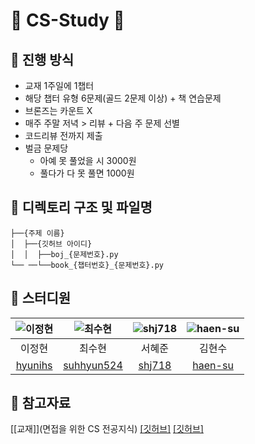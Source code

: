 # 💎 CS-Study 💎
## 🍮 진행 방식
- 교재 1주일에 1챕터
- 해당 챕터 유형 6문제(골드 2문제 이상) + 책 연습문제
- 브론즈는 카운트 X
- 매주 주말 저녁 > 리뷰 + 다음 주 문제 선별
- 코드리뷰 전까지 제출
- 벌금 문제당
    - 아예 못 풀었을 시 3000원
    - 풀다가 다 못 풀면 1000원

## 🍦 디렉토리 구조 및 파일명
```
├──{주제 이름}
│  ├──{깃허브 아이디}
│  │  ├──boj_{문제번호}.py
└── ──└──book_{챕터번호}_{문제번호}.py
```

## 🥨 스터디원
| ![이정현](https://github.com/hyunihs.png) | ![최수현](https://github.com/suhhyun524.png) | ![shj718](https://github.com/shj718.png) | ![haen-su](https://github.com/haen-su.png) |
| :-------------------------------------------------------------: | :-------------------------------------------------------------: |:----------------------------------------:|:------------------------------------------:|
| 이정현 | 최수현 |                   서혜준                    |                    김현수                     |
| [hyunihs](https://github.com/hyunihs) | [suhhyun524](https://github.com/suhhyun524) |   [shj718](https://github.com/shj718)    |   [haen-su](https://github.com/haen-su)    |

## 🍩 참고자료
[[교재]](면접을 위한 CS 전공지식)
[[깃허브]](https://github.com/ksundong/backend-interview-question)
[[깃허브]](https://github.com/devSquad-study/2023-CS-Study)
